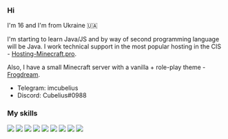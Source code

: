 ### Hi

I'm 16 and I'm from Ukraine 🇺🇦

I'm starting to learn Java/JS and by way of second programming language will be Java. I work technical support in the most popular hosting in the CIS - [Hosting-Minecraft.pro](https://hosting-minecraft.pro).

Also, I have a small Minecraft server with a vanilla + role-play theme - [Frogdream](https://frogdream.xyz).

+ Telegram: imcubelius
+ Discord: Cubelius#0988

### My skills
![](https://i.imgur.com/H3QXuYz.png) ![](https://i.imgur.com/cmmpPUO.png) ![](https://i.imgur.com/JYctotP.png) ![](https://i.imgur.com/czGi8fn.png) ![](https://i.imgur.com/Fw2V9jU.png) ![](https://i.imgur.com/ogEGHs2.png) ![](https://i.imgur.com/TRLexdr.png) ![](https://i.imgur.com/eolNU2Z.png) ![](https://i.imgur.com/F86vMvv.png)
